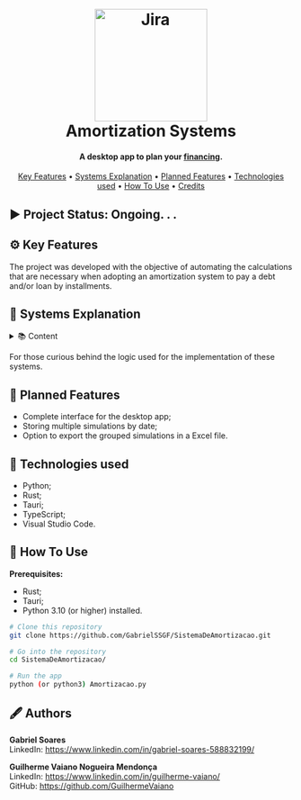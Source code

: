 <h1 align="center">
  <br>
  <a><img src="https://www.dinkytown.net/images/loans.png" alt="Jira" width="200"></a>
  <br>
  Amortization Systems
  <br>
</h1>

<h4 align="center">A desktop app to plan your <a href="https://www.investopedia.com/terms/a/amortized_loan.asp#:~:text=An%20amortized%20loan%20is%20a%20type%20of%20loan%20that%20requires,towards%20reducing%20the%20principal%20amount." target="_blank">financing</a>.</h4>

<p align="center">
  <a href="#key-features">Key Features</a> •
  <a href="#systems-explanation">Systems Explanation</a> •
  <a href="#planned-features">Planned Features</a> •
  <a href="#technologies-used">Technologies used</a> •
  <a href="#how-to-use">How To Use</a> •
  <a href="#credits">Credits</a>
</p>

## ▶️ Project Status: Ongoing. . .

## ⚙️ Key Features
The project was developed with the objective of automating the calculations that are necessary when adopting an amortization system to pay a debt and/or loan by installments.

## 🧾 Systems Explanation
<details>
  <summary>📚 Content</summary>
  <p>

### Terminology
---
- Amortization: It is the payment made in installments and within a pre-established period;
- Principal: Total amount of the debt, that is, the actual amount that was borrowed or financed;
- Current balance: When executing the program, the current balance is the amount still to be paid;
- Installment: It is the value of the installment that was paid in the informed period

### French Amortization System
---
Also known as the *Price* Table, the French Amortization System is one of the most well-known and currently adopted models. Through it, payment is made through a set of successive and constant installments, usually with installments paid monthly in equal amounts, already with built-in interest. The calculation is done as follows:

```
P = (PV * r * (1 + r)^n) / ((1 + r)^n - 1)
```

Where:
- P: Installment amount (monthly payment);
- PV: Loan amount (or present value);
- r: Monthly interest rate, calculated as the annual rate divided by 12 and expressed in decimal (e.g., if the annual rate is 6%, r will be 0.06/12 = 0.005);
- n: Total number of periods (or installments) to repay the loan;

This formula calculates the value of the fixed monthly installment that will be paid over the loan term. 

*Note:* that the composition of interest and principal changes in each installment, but the total value of the installment remains constant throughout the entire period. Interest is calculated on the remaining outstanding balance, which gradually decreases with each payment, while the principal amount paid increases, resulting in a gradual reduction of the loan balance until it is fully repaid at the end of the term.

![](https://www.maxieduca.com.br/blog/wp-content/uploads/2018/03/resposta-da-quest%C3%A3o-02.jpg "Formula used in the French Amortization System")

### Constant Amortization System
---
It consists of the constant payment of the debt based on periodic decreasing payments. That is, the more time passes, the smaller the installments of the outstanding balance are, while the amount is amortized in a constant manner in all periods.
In general, interest and capital are calculated only once and divided for payment in several installments during the settlement period. The amortization amount is calculated by dividing the initial capital by the number of installments to be paid. The calculation is done as follows:
 
**A = P / n**

Where:
- A = Amortization;
- P = Main;
- n = Number of installments. 

### Mixed Amortization System
---
The Mixed System is an amortization system that presents intermediate characteristics between the other two main amortization systems, the Constant Amortization System (SAC) and the French Amortization System (SAF).
Therefore, in the mixed amortization system, the borrower will pay a portion that is the average between the SAC and the Price System. To perform this calculation, it is necessary to add the portion of the SAC and the Price System and divide it by two. Therefore, it can be said that the SAM plots have an intermediate logic between the two systems.

### American Amortization System
---
In this system, the return of principal is made in one lump sum at the end of the amortization period. Interim amortizations are not foreseen during the term of the payments, and interest is paid periodically. Due to the financial impact that the system itself conceives, aiming at the one-time payment of the debt, it is necessary to set up a amortization fund, which will finance this amount. The fund is set up concurrently with interest payments on the principal through the use of the multi-operation capital accumulation factor.

### German Amortization System
---
The German System consists of settling a debt where interest is paid in advance in equal installments, except for the first payment which corresponds to the interest charged at the time of the financial transaction.
In this system, the last amortization must coincide with the payment, since all interest is charged in advance on previous installments, as well as all payments, with the exception of the first, must be equal.

  </p>
</details>

For those curious behind the logic used for the implementation of these systems.


## 🎯 Planned Features

- Complete interface for the desktop app;
- Storing multiple simulations by date;
- Option to export the grouped simulations in a Excel file.

## 🧰 Technologies used
- Python;
- Rust;
- Tauri;
- TypeScript;
- Visual Studio Code.

## 📑 How To Use
**Prerequisites:**
- Rust;
- Tauri;
- Python 3.10 (or higher) installed.

```bash
# Clone this repository
git clone https://github.com/GabrielSSGF/SistemaDeAmortizacao.git

# Go into the repository
cd SistemaDeAmortizacao/

# Run the app
python (or python3) Amortizacao.py

```
## 🖋️ Authors

**Gabriel Soares**  
LinkedIn: https://www.linkedin.com/in/gabriel-soares-588832199/

**Guilherme Vaiano Nogueira Mendonça**  
LinkedIn: https://www.linkedin.com/in/guilherme-vaiano/  
GitHub: https://github.com/GuilhermeVaiano
